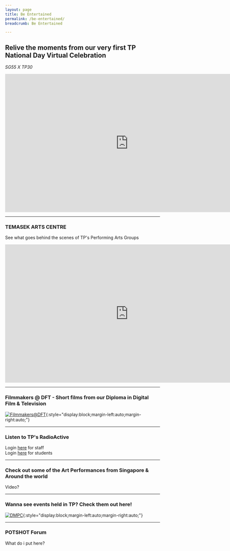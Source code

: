 ```yaml
---
layout: page
title: Be Entertained
permalink: /be-entertained/
breadcrumb: Be Entertained

---
```

## **Relive the moments from our very first TP National Day Virtual Celebration**
_SG55 X TP30_
<iframe width="800" height="450" style="display:block;margin-left:auto;margin-right:auto;" src="https://www.youtube.com/embed/z9bb-mYuC6I" frameborder="0" allow="accelerometer; autoplay; encrypted-media; gyroscope; picture-in-picture" allowfullscreen></iframe>

---
### TEMASEK ARTS CENTRE ###
See what goes behind the scenes of TP's Performing Arts Groups
<iframe width="800" height="450" style="display:block;margin-left:auto;margin-right:auto;" src="https://www.youtube.com/embed/p27P9kSYUDg" frameborder="0" allow="accelerometer; autoplay; encrypted-media; gyroscope; picture-in-picture" allowfullscreen></iframe>

---
### Filmmakers @ DFT - Short films from our Diploma in Digital Film & Television ###
[![Filmmakers@DFT]({{site.baseurl}}/images/DFTBanner.jpg)](https://www.viddsee.com/channel/filmmakersdft?locale=en){:style="display:block;margin-left:auto;margin-right:auto;"}

---
### Listen to TP's RadioActive
Login [here](https://staff.tp.edu.sg/Documents/radio/index.aspx) for staff\
Login [here]() for students

---
### Check out some of the Art Performances from Singapore & Around the world

Video?

---
### Wanna see events held in TP? Check them out here!
[![DMPC]({{site.baseurl}}/images/DMPCBanner.jpg)](https://www.flickr.com/photos/digitalmediacrewtp/){:style="display:block;margin-left:auto;margin-right:auto;"}

---
### POTSHOT Forum

What do i put here?